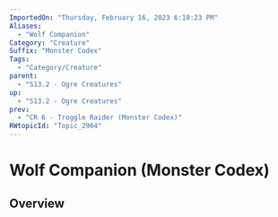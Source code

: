```yaml
---
ImportedOn: "Thursday, February 16, 2023 6:10:23 PM"
Aliases:
  - "Wolf Companion"
Category: "Creature"
Suffix: "Monster Codex"
Tags:
  - "Category/Creature"
parent:
  - "S13.2 - Ogre Creatures"
up:
  - "S13.2 - Ogre Creatures"
prev:
  - "CR 6 - Troggle Raider (Monster Codex)"
RWtopicId: "Topic_2964"
---
```

# Wolf Companion (Monster Codex)
## Overview
